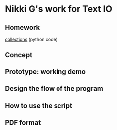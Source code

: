 # Nikki G's work for Text IO 

## Homework
[collections]() (python code)

## Concept

## Prototype: working demo

## Design the flow of the program

## How to use the script

## PDF format 
			
